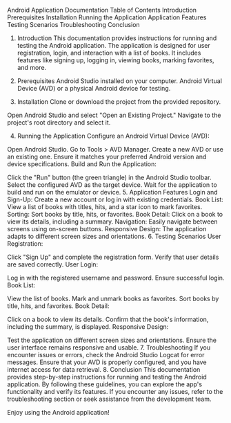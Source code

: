 Android Application Documentation
Table of Contents
Introduction
Prerequisites
Installation
Running the Application
Application Features
Testing Scenarios
Troubleshooting
Conclusion
1. Introduction
This documentation provides instructions for running and testing the Android application. The application is designed for user registration, login, and interaction with a list of books. It includes features like signing up, logging in, viewing books, marking favorites, and more.

2. Prerequisites
Android Studio installed on your computer.
Android Virtual Device (AVD) or a physical Android device for testing.
3. Installation
Clone or download the project from the provided repository.

Open Android Studio and select "Open an Existing Project." Navigate to the project's root directory and select it.

4. Running the Application
Configure an Android Virtual Device (AVD):

Open Android Studio.
Go to Tools > AVD Manager.
Create a new AVD or use an existing one. Ensure it matches your preferred Android version and device specifications.
Build and Run the Application:

Click the "Run" button (the green triangle) in the Android Studio toolbar.
Select the configured AVD as the target device.
Wait for the application to build and run on the emulator or device.
5. Application Features
Login and Sign-Up: Create a new account or log in with existing credentials.
Book List: View a list of books with titles, hits, and a star icon to mark favorites.
Sorting: Sort books by title, hits, or favorites.
Book Detail: Click on a book to view its details, including a summary.
Navigation: Easily navigate between screens using on-screen buttons.
Responsive Design: The application adapts to different screen sizes and orientations.
6. Testing Scenarios
User Registration:

Click "Sign Up" and complete the registration form.
Verify that user details are saved correctly.
User Login:

Log in with the registered username and password.
Ensure successful login.
Book List:

View the list of books.
Mark and unmark books as favorites.
Sort books by title, hits, and favorites.
Book Detail:

Click on a book to view its details.
Confirm that the book's information, including the summary, is displayed.
Responsive Design:

Test the application on different screen sizes and orientations.
Ensure the user interface remains responsive and usable.
7. Troubleshooting
If you encounter issues or errors, check the Android Studio Logcat for error messages.
Ensure that your AVD is properly configured, and you have internet access for data retrieval.
8. Conclusion
This documentation provides step-by-step instructions for running and testing the Android application. By following these guidelines, you can explore the app's functionality and verify its features. If you encounter any issues, refer to the troubleshooting section or seek assistance from the development team.

Enjoy using the Android application!
